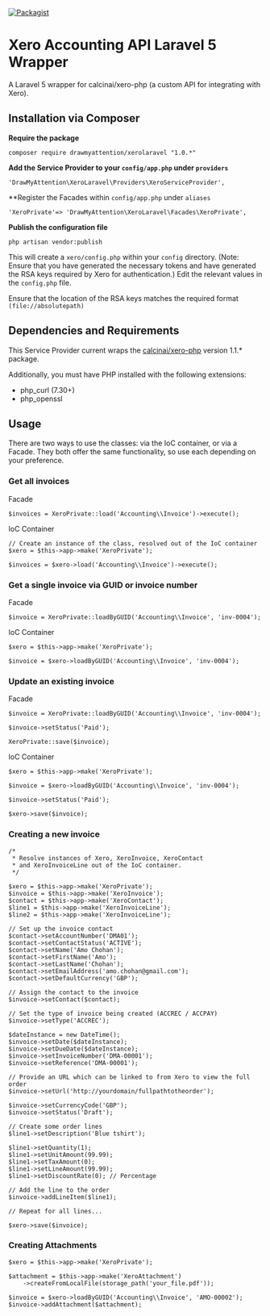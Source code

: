 [![Packagist](https://img.shields.io/packagist/dt/drawmyattention/xerolaravel.svg)](https://packagist.org/packages/drawmyattention/xerolaravel)

# Xero Accounting API Laravel 5 Wrapper

A Laravel 5 wrapper for calcinai/xero-php (a custom API for integrating with Xero).

## Installation via Composer

**Require the package**

    composer require drawmyattention/xerolaravel "1.0.*"


**Add the Service Provider to your ```config/app.php``` under ```providers```**

    'DrawMyAttention\XeroLaravel\Providers\XeroServiceProvider',
   
**Register the Facades within ```config/app.php``` under ```aliases```

    'XeroPrivate'=> 'DrawMyAttention\XeroLaravel\Facades\XeroPrivate',
    
**Publish the configuration file**

    php artisan vendor:publish
       
This will create a ```xero/config.php``` within your ```config``` directory. (Note: Ensure that you have generated the
necessary tokens and have generated the RSA keys required by Xero for authentication.) Edit the relevant values in the
```config.php``` file.

Ensure that the location of the RSA keys matches the required format ```(file://absolutepath)```

## Dependencies and Requirements

This Service Provider current wraps the [calcinai/xero-php](https://github.com/calcinai/xero-php) version 1.1.* package.

Additionally, you must have PHP installed with the following extensions:

* php_curl (7.30+)
* php_openssl

## Usage

There are two ways to use the classes: via the IoC container, or via a Facade. They both offer the same functionality, so use each 
depending on your preference.

### Get all invoices 

Facade

    $invoices = XeroPrivate::load('Accounting\\Invoice')->execute();

IoC Container

    // Create an instance of the class, resolved out of the IoC container
    $xero = $this->app->make('XeroPrivate');
        
    $invoices = $xero->load('Accounting\\Invoice')->execute();
        
### Get a single invoice via GUID or invoice number

Facade 

    $invoice = XeroPrivate::loadByGUID('Accounting\\Invoice', 'inv-0004');
    
IoC Container

    $xero = $this->app->make('XeroPrivate');
    
    $invoice = $xero->loadByGUID('Accounting\\Invoice', 'inv-0004');
    
### Update an existing invoice

Facade

    $invoice = XeroPrivate::loadByGUID('Accounting\\Invoice', 'inv-0004');
    
    $invoice->setStatus('Paid');
    
    XeroPrivate::save($invoice);
    
IoC Container

    $xero = $this->app->make('XeroPrivate');
    
    $invoice = $xero->loadByGUID('Accounting\\Invoice', 'inv-0004');
    
    $invoice->setStatus('Paid');
    
    $xero->save($invoice);
    
### Creating a new invoice
    
    /* 
     * Resolve instances of Xero, XeroInvoice, XeroContact 
     * and XeroInvoiceLine out of the IoC container.
     */
     
    $xero = $this->app->make('XeroPrivate');
    $invoice = $this->app->make('XeroInvoice');
    $contact = $this->app->make('XeroContact');
    $line1 = $this->app->make('XeroInvoiceLine');
    $line2 = $this->app->make('XeroInvoiceLine');
    
    // Set up the invoice contact
    $contact->setAccountNumber('DMA01');
    $contact->setContactStatus('ACTIVE');
    $contact->setName('Amo Chohan');
    $contact->setFirstName('Amo');
    $contact->setLastName('Chohan');
    $contact->setEmailAddress('amo.chohan@gmail.com');
    $contact->setDefaultCurrency('GBP');
    
    // Assign the contact to the invoice
    $invoice->setContact($contact);
    
    // Set the type of invoice being created (ACCREC / ACCPAY)
    $invoice->setType('ACCREC');

    $dateInstance = new DateTime();
    $invoice->setDate($dateInstance);
    $invoice->setDueDate($dateInstance);
    $invoice->setInvoiceNumber('DMA-00001');
    $invoice->setReference('DMA-00001');
    
    // Provide an URL which can be linked to from Xero to view the full order
    $invoice->setUrl('http://yourdomain/fullpathtotheorder');
    
    $invoice->setCurrencyCode('GBP');
    $invoice->setStatus('Draft');
    
    // Create some order lines
    $line1->setDescription('Blue tshirt');

    $line1->setQuantity(1);
    $line1->setUnitAmount(99.99);
    $line1->setTaxAmount(0);
    $line1->setLineAmount(99.99);
    $line1->setDiscountRate(0); // Percentage

    // Add the line to the order
    $invoice->addLineItem($line1);

    // Repeat for all lines...

    $xero->save($invoice);

### Creating Attachments

    $xero = $this->app->make('XeroPrivate');
    
    $attachment = $this->app->make('XeroAttachment')
        ->createFromLocalFile(storage_path('your_file.pdf'));
      
    $invoice = $xero->loadByGUID('Accounting\\Invoice', 'AMO-00002');
    $invoice->addAttachment($attachment);

